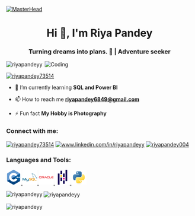 [![MasterHead](https://media.giphy.com/headers/GitHub/w8ZJLtJbmuph.gif)](https://riyapandeyy.io)
<h1 align="center">Hi 👋, I'm Riya Pandey</h1>
<h3 align="center">Turning dreams into plans. 🚀 | Adventure seeker</h3>
<img align="right" alt="Coding" width="400" src="https://miro.medium.com/v2/resize:fit:944/0*F4t8-xz-b98ZcvEH.gif">

<p align="left"> <img src="https://komarev.com/ghpvc/?username=riyapandeyy&label=Profile%20views&color=0e75b6&style=flat" alt="riyapandeyy" /> </p>

<p align="left"> <a href="https://twitter.com/riyapandey73514" target="blank"><img src="https://img.shields.io/twitter/follow/riyapandey73514?logo=twitter&style=for-the-badge" alt="riyapandey73514" /></a> </p>

- 🌱 I’m currently learning **SQL and Power BI**

- 📫 How to reach me **riyapandey6849@gmail.com**

- ⚡ Fun fact **My Hobby is Photography**

<h3 align="left">Connect with me:</h3>
<p align="left">
<a href="https://twitter.com/riyapandey73514" target="blank"><img align="center" src="https://raw.githubusercontent.com/rahuldkjain/github-profile-readme-generator/master/src/images/icons/Social/twitter.svg" alt="riyapandey73514" height="30" width="40" /></a>
<a href="https://linkedin.com/in/www.linkedin.com/in/riyapandeyy" target="blank"><img align="center" src="https://raw.githubusercontent.com/rahuldkjain/github-profile-readme-generator/master/src/images/icons/Social/linked-in-alt.svg" alt="www.linkedin.com/in/riyapandeyy" height="30" width="40" /></a>
<a href="https://www.leetcode.com/riyapandey004" target="blank"><img align="center" src="https://raw.githubusercontent.com/rahuldkjain/github-profile-readme-generator/master/src/images/icons/Social/leet-code.svg" alt="riyapandey004" height="30" width="40" /></a>
</p>

<h3 align="left">Languages and Tools:</h3>
<p align="left"> <a href="https://www.w3schools.com/cpp/" target="_blank" rel="noreferrer"> <img src="https://raw.githubusercontent.com/devicons/devicon/master/icons/cplusplus/cplusplus-original.svg" alt="cplusplus" width="40" height="40"/> </a> <a href="https://www.mysql.com/" target="_blank" rel="noreferrer"> <img src="https://raw.githubusercontent.com/devicons/devicon/master/icons/mysql/mysql-original-wordmark.svg" alt="mysql" width="40" height="40"/> </a> <a href="https://www.oracle.com/" target="_blank" rel="noreferrer"> <img src="https://raw.githubusercontent.com/devicons/devicon/master/icons/oracle/oracle-original.svg" alt="oracle" width="40" height="40"/> </a> <a href="https://pandas.pydata.org/" target="_blank" rel="noreferrer"> <img src="https://raw.githubusercontent.com/devicons/devicon/2ae2a900d2f041da66e950e4d48052658d850630/icons/pandas/pandas-original.svg" alt="pandas" width="40" height="40"/> </a> <a href="https://www.python.org" target="_blank" rel="noreferrer"> <img src="https://raw.githubusercontent.com/devicons/devicon/master/icons/python/python-original.svg" alt="python" width="40" height="40"/> </a> </p>

<p><img align="left" src="https://github-readme-stats.vercel.app/api/top-langs?username=riyapandeyy&show_icons=true&locale=en&layout=compact" alt="riyapandeyy" /></p>

<p>&nbsp;<img align="center" src="https://github-readme-stats.vercel.app/api?username=riyapandeyy&show_icons=true&locale=en" alt="riyapandeyy" /></p>

<p><img align="center" src="https://github-readme-streak-stats.herokuapp.com/?user=riyapandeyy&" alt="riyapandeyy" /></p>
